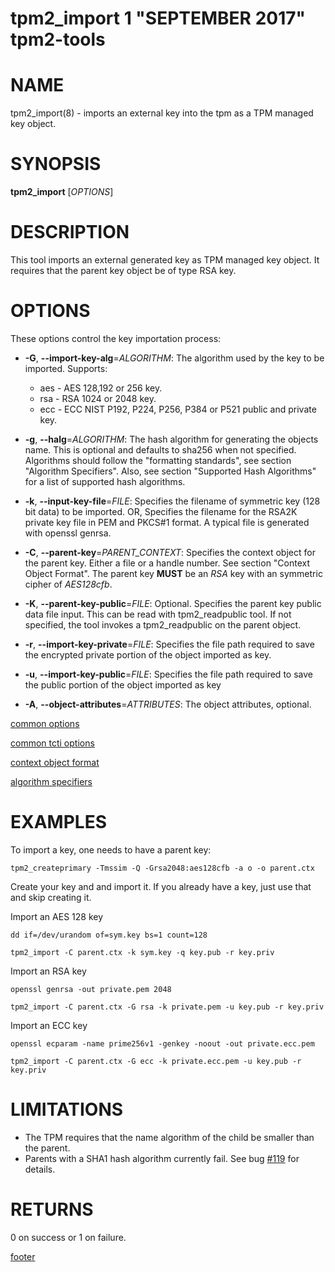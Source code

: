 tpm2_import 1 "SEPTEMBER 2017" tpm2-tools
==================================================

# NAME

tpm2_import(8) - imports an external key into the tpm as a TPM managed key object.

# SYNOPSIS

**tpm2_import** [*OPTIONS*]

# DESCRIPTION

This tool imports an external generated key as TPM managed key object.
It requires that the parent key object be of type RSA key.

# OPTIONS

These options control the key importation process:

  * **-G**, **--import-key-alg**=_ALGORITHM_:
    The algorithm used by the key to be imported. Supports:
    * aes - AES 128,192 or 256 key.
    * rsa - RSA 1024 or 2048 key.
    * ecc - ECC NIST P192, P224, P256, P384 or P521 public and private key.

  * **-g**, **--halg**=_ALGORITHM_:
    The hash algorithm for generating the objects name. This is optional
    and defaults to sha256 when not specified. Algorithms should follow the
    "formatting standards", see section "Algorithm Specifiers".
    Also, see section "Supported Hash Algorithms" for a list of supported
    hash algorithms.

  * **-k**, **--input-key-file**=_FILE_:
    Specifies the filename of symmetric key (128 bit data) to be imported. OR,
    Specifies the filename for the RSA2K private key file in PEM and PKCS#1
    format. A typical file is generated with openssl genrsa.

  * **-C**, **--parent-key**=_PARENT\_CONTEXT_:
    Specifies the context object for the parent key. Either a file or a handle number.
    See section "Context Object Format". The parent key **MUST** be an *RSA* key with an
    symmetric cipher of *AES128cfb*.

  * **-K**, **--parent-key-public**=_FILE_:
    Optional. Specifies the parent key public data file input. This can be read with
    tpm2_readpublic tool. If not specified, the tool invokes a tpm2_readpublic on the parent
    object.

  * **-r**, **--import-key-private**=_FILE_:
    Specifies the file path required to save the encrypted private portion of
    the object imported as key.

  * **-u**, **--import-key-public**=_FILE_:
    Specifies the file path required to save the public portion of the object imported as key

  * **-A**, **--object-attributes**=_ATTRIBUTES_:
    The object attributes, optional.

[common options](common/options.md)

[common tcti options](common/tcti.md)

[context object format](commmon/ctxobj.md)

[algorithm specifiers](common/alg.md)

# EXAMPLES

To import a key, one needs to have a parent key:
```
tpm2_createprimary -Tmssim -Q -Grsa2048:aes128cfb -a o -o parent.ctx
```

Create your key and and import it. If you already have a key, just use that
and skip creating it.

Import an AES 128 key

```
dd if=/dev/urandom of=sym.key bs=1 count=128

tpm2_import -C parent.ctx -k sym.key -q key.pub -r key.priv
```

Import an RSA key
```
openssl genrsa -out private.pem 2048
	
tpm2_import -C parent.ctx -G rsa -k private.pem -u key.pub -r key.priv
```

Import an ECC key
```
openssl ecparam -name prime256v1 -genkey -noout -out private.ecc.pem

tpm2_import -C parent.ctx -G ecc -k private.ecc.pem -u key.pub -r key.priv
```

# LIMITATIONS
  * The TPM requires that the name algorithm of the child be smaller than the parent.
  * Parents with a SHA1 hash algorithm currently fail. See bug
    [#119](https://github.com/tpm2-software/tpm2-tools/issues/1119) for details.

# RETURNS

0 on success or 1 on failure.

[footer](common/footer.md)
